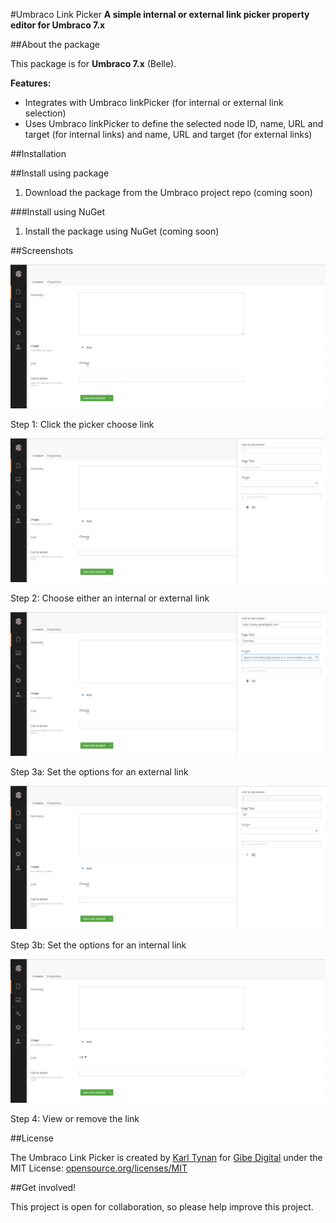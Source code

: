 #Umbraco Link Picker
**A simple internal or external link picker property editor for Umbraco 7.x**

##About the package

This package is for **Umbraco 7.x** (Belle).

**Features:**
- Integrates with Umbraco linkPicker (for internal or external link selection)
- Uses Umbraco linkPicker to define the selected node ID, name, URL and target (for internal links) and name, URL and target (for external links)

##Installation

##Install using package

1. Download the package from the Umbraco project repo (coming soon)

###Install using NuGet

1. Install the package using NuGet (coming soon)

##Screenshots

![Screenshot 1](README.md.res/Step-1.jpg)

Step 1: Click the picker choose link

![Screenshot 2](README.md.res/Step-2.jpg)

Step 2: Choose either an internal or external link

![Screenshot 3a](README.md.res/Step-3a.jpg)

Step 3a: Set the options for an external link

![Screenshot 3b](README.md.res/Step-3b.jpg)

Step 3b: Set the options for an internal link

![Screenshot 4](README.md.res/Step-4.jpg)

Step 4: View or remove the link

##License

The Umbraco Link Picker is created by <a href="http://www.karltynan.co.uk" target="_blank">Karl Tynan</a> for <a href="http://www.gibedigital.com" target="_blank">Gibe Digital</a> under the MIT License: [opensource.org/licenses/MIT](http://opensource.org/licenses/MIT)

##Get involved!

This project is open for collaboration, so please help improve this project.